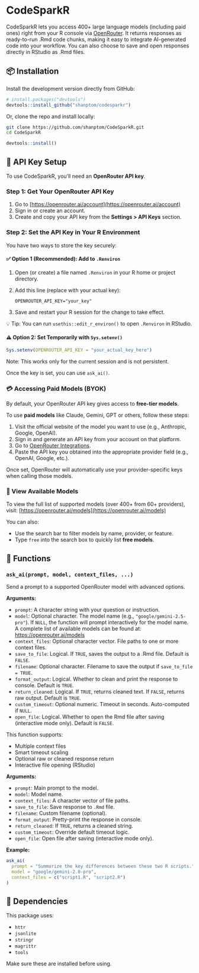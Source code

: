 # CodeSparkR

CodeSparkR lets you access 400+ large language models (including paid ones) right from your R console via  [OpenRouter](https://openrouter.ai). It returns responses as ready-to-run .Rmd code chunks, making it easy to integrate AI-generated code into your workflow. You can also choose to save and open responses directly in RStudio as .Rmd files.

## 📦 Installation

Install the development version directly from GitHub:

```r
# install.packages("devtools")
devtools::install_github("shanptom/codesparkr")
```

Or, clone the repo and install locally:

```bash
git clone https://github.com/shanptom/CodeSparkR.git
cd CodeSparkR
```

```r
devtools::install()
```

## 🔐 API Key Setup

To use CodeSparkR, you’ll need an **OpenRouter API key**.

### Step 1: Get Your OpenRouter API Key

1. Go to [https://openrouter.ai/account](https://openrouter.ai/account)
2. Sign in or create an account.
3. Create and copy your API key from the **Settings > API Keys** section.



### Step 2: Set the API Key in Your R Environment

You have two ways to store the key securely:

#### ✅ Option 1 (Recommended): Add to `.Renviron`

1. Open (or create) a file named `.Renviron` in your R home or project directory.

2. Add this line (replace with your actual key):

   ```
   OPENROUTER_API_KEY="your_key"
   ```

3. Save and restart your R session for the change to take effect.

💡 Tip: You can run `usethis::edit_r_environ()` to open `.Renviron` in RStudio.



#### ⚠️ Option 2: Set Temporarily with `Sys.setenv()`

```r
Sys.setenv(OPENROUTER_API_KEY = "your_actual_key_here")
```

Note: This works only for the current session and is not persistent.


Once the key is set, you can use `ask_ai()`.

### 💳 Accessing Paid Models (BYOK)

By default, your OpenRouter API key gives access to **free-tier models**.

To use **paid models** like Claude, Gemini, GPT or others, follow these steps:

1. Visit the official website of the model you want to use (e.g., Anthropic, Google, OpenAI).
2. Sign in and generate an API key from your account on that platform.
3. Go to [OpenRouter Integrations](https://openrouter.ai/settings/integrations).
4. Paste the API key you obtained into the appropriate provider field (e.g., OpenAI, Google, etc.).

Once set, OpenRouter will automatically use your provider-specific keys when calling those models.


### 🔹 View Available Models

To view the full list of supported models (over 400+ from 60+ providers), visit:
[https://openrouter.ai/models](https://openrouter.ai/models)

You can also:

* Use the search bar to filter models by name, provider, or feature.
* Type `free` into the search box to quickly list **free models**.



## 🚀 Functions

### `ask_ai(prompt, model, context_files, ...)`

Send a prompt to a supported OpenRouter model with advanced options.

**Arguments:**

* `prompt`: A character string with your question or instruction.
* `model`: Optional character. The model name (e.g., `"google/gemini-2.5-pro"`). If `NULL`, the function will prompt interactively for the model name. A complete list of available models can be found at: https://openrouter.ai/models
* `context_files`: Optional character vector. File paths to one or more context files.
* `save_to_file`: Logical. If `TRUE`, saves the output to a .Rmd file. Default is `FALSE`.
* `filename`: Optional character. Filename to save the output if `save_to_file = TRUE`.
* `format_output`: Logical. Whether to clean and print the response to console. Default is `TRUE`.
* `return_cleaned`: Logical. If `TRUE`, returns cleaned text. If `FALSE`, returns raw output. Default is `TRUE`.
* `custom_timeout`: Optional numeric. Timeout in seconds. Auto-computed if `NULL`.
* `open_file`: Logical. Whether to open the Rmd file after saving (interactive mode only). Default is `FALSE`.

This function supports:

* Multiple context files
* Smart timeout scaling
* Optional raw or cleaned response return
* Interactive file opening (RStudio)

**Arguments:**

* `prompt`: Main prompt to the model.
* `model`: Model name.
* `context_files`: A character vector of file paths.
* `save_to_file`: Save response to `.Rmd` file.
* `filename`: Custom filename (optional).
* `format_output`: Pretty-print the response in console.
* `return_cleaned`: If `TRUE`, returns a cleaned string.
* `custom_timeout`: Override default timeout logic.
* `open_file`: Open file after saving (interactive mode only).

**Example:**

```r
ask_ai(
  prompt = "Summarize the key differences between these two R scripts.",
  model = "google/gemini-2.0-pro",
  context_files = c("script1.R", "script2.R")
)
```


## 🧩 Dependencies

This package uses:

* `httr`
* `jsonlite`
* `stringr`
* `magrittr`
* `tools`

Make sure these are installed before using.

